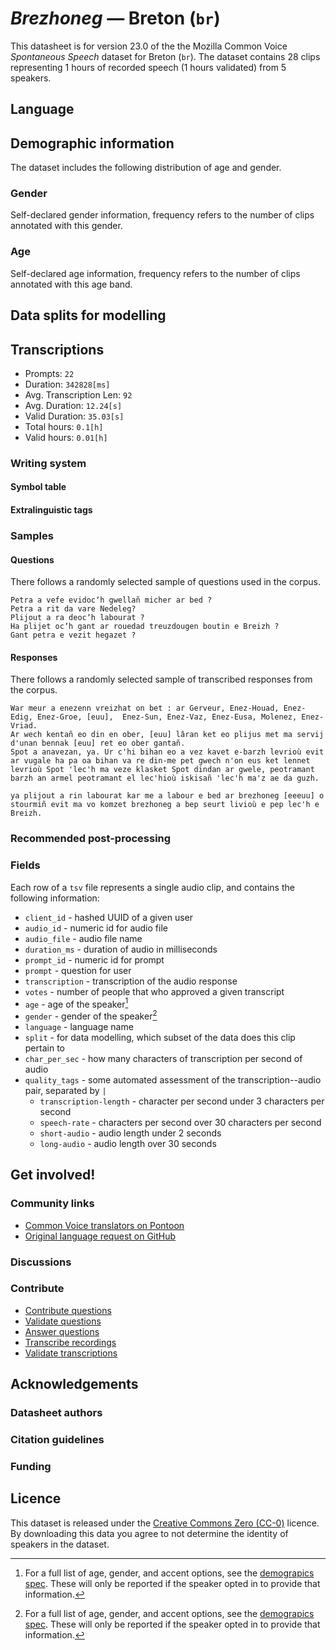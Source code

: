 # *Brezhoneg* &mdash; Breton (`br`)
This datasheet is for version 23.0 of the the Mozilla Common Voice *Spontaneous Speech* dataset 
for Breton (`br`). The dataset contains 28 clips representing 1 hours of recorded
speech (1 hours validated) from 5 speakers.

## Language
<!-- {{LANGUAGE_DESCRIPTION}} -->
<!-- Provide a brief (1-2 paragraph) description of your language -->

## Demographic information
The dataset includes the following distribution of age and gender.
<!-- You can get a lot of the information in this section from https://analyzer.cv-toolbox.web.tr/browse -->

### Gender
Self-declared gender information, frequency refers to the number of clips annotated with this gender.
<!-- {{GENDER_TABLE}} -->
<!-- @ AUTOMATICALLY GENERATED @ -->
<!-- | Gender | Frequency |
|--------|-----------|
| male, masculine | ? |
| undeclared | ? |
| female, feminine | ? | -->

### Age
Self-declared age information, frequency refers to the number of clips annotated with this age band.
<!-- {{AGE_TABLE}} -->
<!-- @ AUTOMATICALLY GENERATED @ -->
<!-- | Age band | Frequency |
|----------|-----------|
| teens | ? |
| twenties | ? |
| thirties | ? |
| fourties | ? |
| fifties | ? |
   ...if other age ranges are present in your data, add rows... -->

## Data splits for modelling

## Transcriptions

* Prompts: `22`
* Duration: `342828[ms]`
* Avg. Transcription Len: `92`
* Avg. Duration: `12.24[s]`
* Valid Duration: `35.03[s]`
* Total hours: `0.1[h]`
* Valid hours: `0.01[h]`

<!-- {{TRANSCRIPTIONS_DESCRIPTION}} -->
<!-- A description of the transcription system used -->

### Writing system
<!-- {{WRITING_SYSTEM_DESCRIPTION}} -->
<!-- @ OPTIONAL @ -->
<!-- A description of the writing system (or writing systems) used in the text corpus -->

#### Symbol table
<!-- {{ALPHABET_TABLE}} -->
<!-- @ OPTIONAL @ -->
<!-- If the writing system is alphabetic, you can include the valid alphabet here -->

#### Extralinguistic tags

### Samples

#### Questions
There follows a randomly selected sample of questions used in the corpus.

```
Petra a vefe evidocʼh gwellañ micher ar bed ?
Petra a rit da vare Nedeleg?
Plijout a ra deocʼh labourat ?
Ha plijet ocʼh gant ar rouedad treuzdougen boutin e Breizh ?
Gant petra e vezit hegazet ?
```

<!-- {{QUESTIONS_SAMPLE}} -->

#### Responses
There follows a randomly selected sample of transcribed responses from the corpus.

```
War meur a enezenn vreizhat on bet : ar Gerveur, Enez-Houad, Enez-Edig, Enez-Groe, [euu],  Enez-Sun, Enez-Vaz, Enez-Eusa, Molenez, Enez-Vriad.
Ar wech kentañ eo din en ober, [euu] lâran ket eo plijus met ma servij d'unan bennak [euu] ret eo ober gantañ.
Spot a anavezan, ya. Ur c'hi bihan eo a vez kavet e-barzh levrioù evit ar vugale ha pa oa bihan va re din-me pet gwech n'on eus ket lennet levrioù Spot 'lec'h ma veze klasket Spot dindan ar gwele, peotramant barzh an armel peotramant el lec'hioù iskisañ 'lec'h ma'z ae da guzh.

ya plijout a rin labourat kar me a labour e bed ar brezhoneg [eeeuu] o stourmiñ evit ma vo komzet brezhoneg a bep seurt livioù e pep lec'h e Breizh.
```

<!-- {{TRANSCRIPTIONS_SAMPLE}} -->

### Recommended post-processing
<!-- {{RECOMMENDED_POSTPROCESSING_DESCRIPTION}} -->
<!-- @ OPTIONAL @ -->
<!-- What should people do before they use the data, for example Unicode normalisation or normalisation of extralinguistic tags -->

### Fields
Each row of a `tsv` file represents a single audio clip, and contains the following information:

* `client_id` - hashed UUID of a given user
* `audio_id` - numeric id for audio file
* `audio_file` - audio file name
* `duration_ms` - duration of audio in milliseconds
* `prompt_id` - numeric id for prompt
* `prompt` - question for user
* `transcription` - transcription of the audio response
* `votes` - number of people that who approved a given transcript
* `age` - age of the speaker[^1]
* `gender` - gender of the speaker[^1]
* `language` - language name
* `split` - for data modelling, which subset of the data does this clip pertain to
* `char_per_sec` - how many characters of transcription per second of audio
* `quality_tags` - some automated assessment of the transcription--audio pair, separated by `|`
   *  `transcription-length` - character per second under 3 characters per second
   * `speech-rate` - characters per second over 30 characters per second
   * `short-audio` - audio length under 2 seconds
   * `long-audio` - audio length over 30 seconds

#### 
[^1]: For a full list of age, gender, and accent options, see the
[demograpics
spec](https://github.com/common-voice/common-voice/blob/main/web/src/stores/demographics.ts). These
will only be reported if the speaker opted in to provide that
information.

## Get involved!

### Community links

* [Common Voice translators on Pontoon](https://pontoon.mozilla.org/br/common-voice/contributors/)
* [Original language request on GitHub](https://github.com/common-voice/common-voice/issues/4910)
<!-- {{COMMUNITY_LINKS_LIST}} -->
<!-- @ OPTIONAL @ -->
<!-- Links to community chats / fora -->

### Discussions
<!-- {{DISCUSSION_LINKS_LIST}} -->
<!-- @ OPTIONAL @ -->
<!-- Any links to discussions, for example on Discourse or other fora or blogs can be included here -->

### Contribute
* [Contribute questions](https://commonvoice.mozilla.org/spontaneous-speech/beta/question)
* [Validate questions](https://commonvoice.mozilla.org/spontaneous-speech/beta/validate)
* [Answer questions](https://commonvoice.mozilla.org/spontaneous-speech/beta/prompts)
* [Transcribe recordings](https://commonvoice.mozilla.org/spontaneous-speech/beta/transcribe)
* [Validate transcriptions](https://commonvoice.mozilla.org/spontaneous-speech/beta/check-transcript)
<!-- {{CONTRIBUTE_LINKS_LIST}} -->
<!-- Here you can include links for how to contribute to the dataset -->

## Acknowledgements

### Datasheet authors
<!-- {{DATASHEET_AUTHORS_LIST}} -->
<!-- A list in the format of: Your Name <email@email.com> -->

### Citation guidelines
<!-- {{CITATION_DESCRIPTION}} -->
<!-- @ OPTIONAL @ -->
<!-- If you published a paper and would like people to cite it, you can include the BiBTeX here -->

### Funding
<!-- {{FUNDING_DESCRIPTION}} -->
<!-- @ OPTIONAL @ -->
<!-- If you received any funding, you can include the acknowledgement here -->

## Licence
This dataset is released under the [Creative Commons Zero (CC-0)](https://creativecommons.org/public-domain/cc0/) licence. By downloading this data
you agree to not determine the identity of speakers in the dataset.